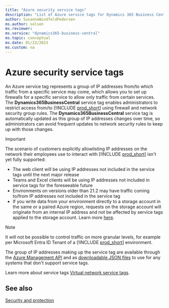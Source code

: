 ```yaml
---
title: "Azure security service tags"
description: "List of Azure service tags for Dynamics 365 Business Central"
author: SusanneWindfeldPedersen
ms.author: solsen
ms.reviewer: 
ms.service: "dynamics365-business-central"
ms.topic: conceptual
ms.date: 01/23/2023
ms.custom: na
---
```


# Azure security service tags

An Azure service tag represents a group of IP addresses from/to which traffic from a specific service may come, which allows you to set up firewalls for a specific service to allow only traffic from certain services. The **Dynamics365BusinessCentral** service tag enables administrators to restrict access from/to [!INCLUDE [prod_short](../developer/includes/prod_short.md)] using firewall and network security group rules. The **Dynamics365BusinessCentral** service tag is automatically updated as this group of IP addresses changes over time, so administrators can avoid frequent updates to network security rules to keep up with those changes.

> [!IMPORTANT]  
> The scenario of customers explicitly allowlisting IP addresses on the network their employees use to interact with [!INCLUDE [prod_short](../developer/includes/prod_short.md)] isn't yet fully supported:  
>  - The web client will be using IP addresses not included in the service tags until the next major release
>  - Teams and Excel clients will be using IP addresses not included in service tags for the foreseeable future
>  - Environments on versions older than 21.2 may have traffic coming to/from IP addresses not included in the service tag
>  - If you write data from your environment directly to a storage account in the same or a paired Azure region, requests on the storage account will originate from an internal IP address and not be affected by service tags applied to the storage account. Learn more [here](/azure/storage/common/storage-network-security?tabs=azure-portal#grant-access-from-an-internet-ip-range).

> [!NOTE]  
> It will not be possible to control traffic on more granular levels, for example per Microsoft Entra ID Tenant of a [!INCLUDE [prod_short](../developer/includes/prod_short.md)] environment.

The group of IP addresses making up the service tag are available through the [Azure Management API](https://learn.microsoft.com/en-us/rest/api/virtualnetwork/service-tags/list?tabs=HTTP) and as [downloadable JSON files](/azure/virtual-network/service-tags-overview#discover-service-tags-by-using-downloadable-json-files) to use for any systems that don't support service tags.

Learn more about service tags [Virtual network service tags](/azure/virtual-network/service-tags-overview).

## See also

[Security and protection](Security-and-Protection.md)  
